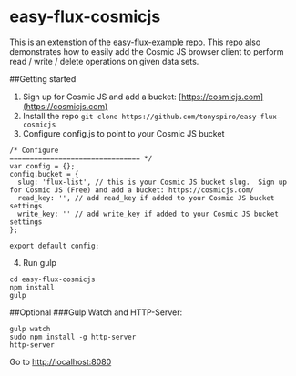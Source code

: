 # easy-flux-cosmicjs
This is an extenstion of the [easy-flux-example repo](https://github.com/tonyspiro/easy-flux-example).  This repo also demonstrates how to easily add the Cosmic JS browser client to perform read / write / delete operations on given data sets.

##Getting started
1. Sign up for Cosmic JS and add a bucket: [https://cosmicjs.com](https://cosmicjs.com)
2. Install the repo 
```git clone https://github.com/tonyspiro/easy-flux-cosmicjs ```
3. Configure config.js to point to your Cosmic JS bucket
```
/* Configure
================================ */
var config = {};
config.bucket = {
  slug: 'flux-list', // this is your Cosmic JS bucket slug.  Sign up for Cosmic JS (Free) and add a bucket: https://cosmicjs.com/
  read_key: '', // add read_key if added to your Cosmic JS bucket settings
  write_key: '' // add write_key if added to your Cosmic JS bucket settings
};

export default config;
```
4. Run gulp
```
cd easy-flux-cosmicjs
npm install
gulp
```

##Optional
###Gulp Watch and HTTP-Server:
```
gulp watch
sudo npm install -g http-server
http-server
```

Go to [http://localhost:8080](http://localhost:8080)
